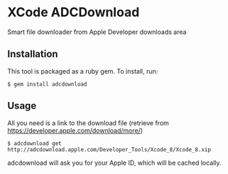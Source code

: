 # XCode ADCDownload

Smart file downloader from Apple Developer downloads area

## Installation

This tool is packaged as a ruby gem. To install, run:

	$ gem install adcdownload

## Usage

All you need is a link to the download file (retrieve from https://developer.apple.com/download/more/)

	$ adcdownload get http://adcdownload.apple.com/Developer_Tools/Xcode_8/Xcode_8.xip

adcdownload will ask you for your Apple ID, which will be cached locally.
